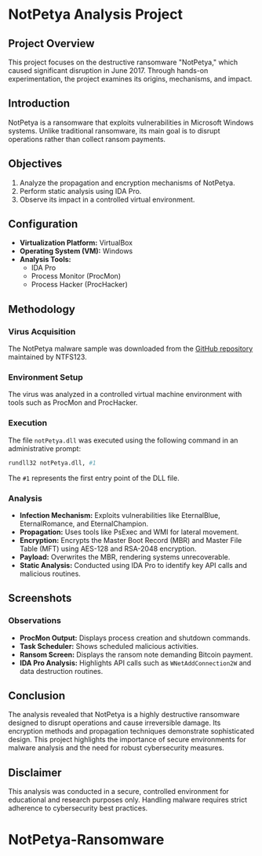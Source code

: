 # NotPetya Analysis Project

## Project Overview
This project focuses on the destructive ransomware "NotPetya," which caused significant disruption in June 2017. Through hands-on experimentation, the project examines its origins, mechanisms, and impact.


## Introduction
NotPetya is a ransomware that exploits vulnerabilities in Microsoft Windows systems. Unlike traditional ransomware, its main goal is to disrupt operations rather than collect ransom payments.

## Objectives
1. Analyze the propagation and encryption mechanisms of NotPetya.
2. Perform static analysis using IDA Pro.
3. Observe its impact in a controlled virtual environment.

## Configuration
- **Virtualization Platform:** VirtualBox
- **Operating System (VM):** Windows
- **Analysis Tools:**
  - IDA Pro
  - Process Monitor (ProcMon)
  - Process Hacker (ProcHacker)

## Methodology
### Virus Acquisition
The NotPetya malware sample was downloaded from the [GitHub repository](https://github.com/NTFS123/MalwareDatabase) maintained by NTFS123.

### Environment Setup
The virus was analyzed in a controlled virtual machine environment with tools such as ProcMon and ProcHacker.

### Execution
The file `notPetya.dll` was executed using the following command in an administrative prompt:
```bash
rundll32 notPetya.dll, #1
```
The `#1` represents the first entry point of the DLL file.

### Analysis
- **Infection Mechanism:** Exploits vulnerabilities like EternalBlue, EternalRomance, and EternalChampion.
- **Propagation:** Uses tools like PsExec and WMI for lateral movement.
- **Encryption:** Encrypts the Master Boot Record (MBR) and Master File Table (MFT) using AES-128 and RSA-2048 encryption.
- **Payload:** Overwrites the MBR, rendering systems unrecoverable.
- **Static Analysis:** Conducted using IDA Pro to identify key API calls and malicious routines.

## Screenshots
### Observations
- **ProcMon Output:** Displays process creation and shutdown commands.
- **Task Scheduler:** Shows scheduled malicious activities.
- **Ransom Screen:** Displays the ransom note demanding Bitcoin payment.
- **IDA Pro Analysis:** Highlights API calls such as `WNetAddConnection2W` and data destruction routines.

## Conclusion
The analysis revealed that NotPetya is a highly destructive ransomware designed to disrupt operations and cause irreversible damage. Its encryption methods and propagation techniques demonstrate sophisticated design. This project highlights the importance of secure environments for malware analysis and the need for robust cybersecurity measures.

## Disclaimer
This analysis was conducted in a secure, controlled environment for educational and research purposes only. Handling malware requires strict adherence to cybersecurity best practices.
# NotPetya-Ransomware
